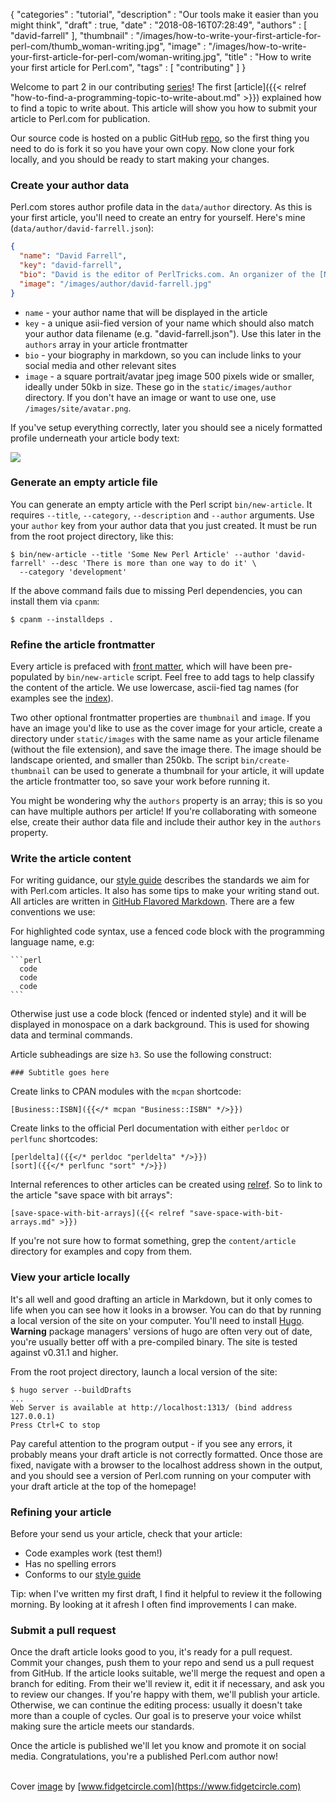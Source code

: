 {
   "categories" : "tutorial",
   "description" : "Our tools make it easier than you might think",
   "draft" : true,
   "date" : "2018-08-16T07:28:49",
   "authors" : [
      "david-farrell"
   ],
   "thumbnail" : "/images/how-to-write-your-first-article-for-perl-com/thumb_woman-writing.jpg",
   "image" : "/images/how-to-write-your-first-article-for-perl-com/woman-writing.jpg",
   "title" : "How to write your first article for Perl.com",
   "tags" : [
      "contributing"
   ]
}

Welcome to part 2 in our contributing [series](/tags/contributing/)! The first [article]({{< relref "how-to-find-a-programming-topic-to-write-about.md" >}}) explained how to find a topic to write about. This article will show you how to submit your article to Perl.com for publication.

Our source code is hosted on a public GitHub [repo](https://github.com/tpf/perldotcom), so the first thing you need to do is fork it so you have your own copy. Now clone your fork locally, and you should be ready to start making your changes.

### Create your author data

Perl.com stores author profile data in the `data/author` directory. As this is your first article, you'll need to create an entry for yourself. Here's mine (`data/author/david-farrell.json`):

``` json
{
  "name": "David Farrell",
  "key": "david-farrell",
  "bio": "David is the editor of PerlTricks.com. An organizer of the [New York Perl Meetup](http://www.meetup.com/The-New-York-Perl-Meetup-Group/), he works for ZipRecruiter as a software developer.",
  "image": "/images/author/david-farrell.jpg"
}
```

* `name` - your author name that will be displayed in the article
* `key` - a unique asii-fied version of your name which should also match your author data filename (e.g. "david-farrell.json"). Use this later in the `authors` array in your article frontmatter
* `bio` - your biography in markdown, so you can include links to your social media and other relevant sites
* `image` - a square portrait/avatar jpeg image 500 pixels wide or smaller, ideally under 50kb in size. These go in the `static/images/author` directory. If you don't have an image or want to use one, use `/images/site/avatar.png`.

If you've setup everything correctly, later you should see a nicely formatted profile underneath your article body text:

![](/images/how-to-write-your-first-article-for-perl-com/profile.png)

### Generate an empty article file

You can generate an empty article with the Perl script `bin/new-article`. It requires `--title`, `--category`, `--description` and `--author` arguments. Use your `author` key from your author data that you just created. It must be run from the root project directory, like this:

    $ bin/new-article --title 'Some New Perl Article' --author 'david-farrell' --desc 'There is more than one way to do it' \
      --category 'development'

If the above command fails due to missing Perl dependencies, you can install them via `cpanm`:

    $ cpanm --installdeps .


### Refine the article frontmatter

Every article is prefaced with [front matter](http://gohugo.io/content/front-matter/), which will have been pre-populated by `bin/new-article` script. Feel free to add tags to help classify the content of the article. We use lowercase, ascii-fied tag names (for examples see the [index](/tags/)).

Two other optional frontmatter properties are `thumbnail` and `image`. If you have an image you'd like to use as the cover image for your article, create a directory under `static/images` with the same name as your article filename (without the file extension), and save the image there. The image should be landscape oriented, and smaller than 250kb. The script `bin/create-thumbnail` can be used to generate a thumbnail for your article, it will update the article frontmatter too, so save your work before running it.

You might be wondering why the `authors` property is an array; this is so you can have multiple authors per article! If you're collaborating with someone else, create their author data file and include their author key in the `authors` property.


### Write the article content

For writing guidance, our [style guide](https://github.com/tpf/perldotcom/blob/master/STYLE-GUIDE.md) describes the standards we aim for with Perl.com articles. It also has some tips to make your writing stand out. All articles are written in [GitHub Flavored Markdown](https://guides.github.com/features/mastering-markdown/). There are a few conventions we use:

For highlighted code syntax, use a fenced code block with the programming language name, e.g:

    ```perl
      code
      code
      code
    ```

Otherwise just use a code block (fenced or indented style) and it will be displayed in monospace on a dark background. This is used for showing data and terminal commands.

Article subheadings are size `h3`. So use the following construct:

    ### Subtitle goes here

Create links to CPAN modules with the `mcpan` shortcode:

    [Business::ISBN]({{</* mcpan "Business::ISBN" */>}})

Create links to the official Perl documentation with either `perldoc` or `perlfunc` shortcodes:

    [perldelta]({{</* perldoc "perldelta" */>}})
    [sort]({{</* perlfunc "sort" */>}})

Internal references to other articles can be created using [relref](https://gohugo.io/extras/crossreferences/). So to link to the article "save space with bit arrays":

    [save-space-with-bit-arrays]({{< relref "save-space-with-bit-arrays.md" >}})

If you're not sure how to format something, grep the `content/article` directory for examples and copy from them.

### View your article locally

It's all well and good drafting an article in Markdown, but it only comes to life when you can see how it looks in a browser. You can do that by running a local version of the site on your computer. You'll need to install [Hugo](http://gohugo.io). **Warning** package managers' versions of hugo are often very out of date, you're usually better off with a pre-compiled binary. The site is tested against v0.31.1 and higher.

From the root project directory, launch a local version of the site:

    $ hugo server --buildDrafts
    ...
    Web Server is available at http://localhost:1313/ (bind address 127.0.0.1)
    Press Ctrl+C to stop

Pay careful attention to the program output - if you see any errors, it probably means your draft article is not correctly formatted. Once those are fixed, navigate with a browser to the localhost address shown in the output, and you should see a version of Perl.com running on your computer with your draft article at the top of the homepage!

### Refining your article

Before your send us your article, check that your article:

* Code examples work (test them!)
* Has no spelling errors
* Conforms to our [style guide](https://github.com/tpf/perldotcom/blob/master/STYLE-GUIDE.md)

Tip: when I've written my first draft, I find it helpful to review it the following morning. By looking at it afresh I often find improvements I can make.

### Submit a pull request

Once the draft article looks good to you, it's ready for a pull request. Commit your changes, push them to your repo and send us a pull request from GitHub. If the article looks suitable, we'll merge the request and open a branch for editing. From their we'll review it, edit it if necessary, and ask you to review our changes. If you're happy with them, we'll publish your article. Otherwise, we can continue the editing process: usually it doesn't take more than a couple of cycles. Our goal is to preserve your voice whilst making sure the article meets our standards.

Once the article is published we'll let you know and promote it on social media. Congratulations, you're a published Perl.com author now!

\
Cover [image](https://www.flickr.com/photos/fidgetcircle/34743456922/in/photostream/) by [www.fidgetcircle.com](https://www.fidgetcircle.com)

